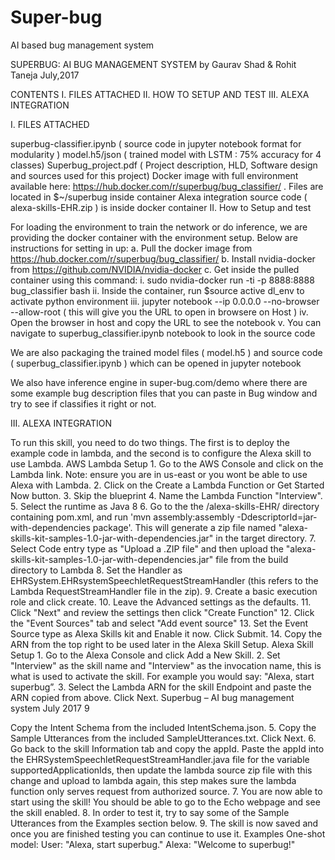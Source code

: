 # Super-bug
AI based bug management system 


SUPERBUG: AI BUG MANAGEMENT SYSTEM by
Gaurav Shad & Rohit Taneja
July,2017

CONTENTS
I. FILES ATTACHED
II. HOW TO SETUP AND TEST
III. ALEXA INTEGRATION

I. FILES ATTACHED

superbug-classifier.ipynb ( source code in jupyter notebook format for modularity )
model.h5/json ( trained model with LSTM : 75% accuracy for 4 classes)
Superbug_project.pdf ( Project description, HLD, Software design and sources used for this project)
Docker image with full environment available here: https://hub.docker.com/r/superbug/bug_classifier/ . Files are located in $~/superbug inside container
Alexa integration source code ( alexa-skills-EHR.zip ) is inside docker container
II. How to Setup and test

For loading the environment to train the network or do inference, we are providing the docker container with the environment setup. Below are instructions for setting in up:
a. Pull the docker image from https://hub.docker.com/r/superbug/bug_classifier/
b. Install nvidia-docker from https://github.com/NVIDIA/nvidia-docker
c. Get inside the pulled container using this command:
i. sudo nvidia-docker run -ti -p 8888:8888 bug_classifier bash
ii. Inside the container, run $source active dl_env to activate python environment
iii. jupyter notebook --ip 0.0.0.0 --no-browser --allow-root ( this will give you the URL to open in browsere on Host )
iv. Open the browser in host and copy the URL to see the notebook
v. You can navigate to superbug_classifier.ipynb notebook to look in the source code

We are also packaging the trained model files ( model.h5 ) and source code ( superbug_classifier.ipynb ) which can be opened in jupyter notebook

We also have inference engine in super-bug.com/demo where there are some example bug description files that you can paste in Bug window and try to see if classifies it right or not.

III. ALEXA INTEGRATION

To run this skill, you need to do two things. The first is to deploy the example code in lambda, and the second is to configure the Alexa skill to use Lambda. AWS Lambda Setup 1. Go to the AWS Console and click on the Lambda link. Note: ensure you are in us-east or you wont be able to use Alexa with Lambda. 2. Click on the Create a Lambda Function or Get Started Now button. 3. Skip the blueprint 4. Name the Lambda Function "Interview". 5. Select the runtime as Java 8 6. Go to the the /alexa-skills-EHR/ directory containing pom.xml, and run 'mvn assembly:assembly -DdescriptorId=jar-with-dependencies package'. This will generate a zip file named "alexa-skills-kit-samples-1.0-jar-with-dependencies.jar" in the target directory. 7. Select Code entry type as "Upload a .ZIP file" and then upload the "alexa-skills-kit-samples-1.0-jar-with-dependencies.jar" file from the build directory to Lambda 8. Set the Handler as EHRSystem.EHRsystemSpeechletRequestStreamHandler (this refers to the Lambda RequestStreamHandler file in the zip). 9. Create a basic execution role and click create. 10. Leave the Advanced settings as the defaults. 11. Click "Next" and review the settings then click "Create Function" 12. Click the "Event Sources" tab and select "Add event source" 13. Set the Event Source type as Alexa Skills kit and Enable it now. Click Submit. 14. Copy the ARN from the top right to be used later in the Alexa Skill Setup. Alexa Skill Setup 1. Go to the Alexa Console and click Add a New Skill. 2. Set "Interview" as the skill name and "Interview" as the invocation name, this is what is used to activate the skill. For example you would say: "Alexa, start superbug”. 3. Select the Lambda ARN for the skill Endpoint and paste the ARN copied from above. Click Next.
Superbug – AI bug management system July 2017
9

Copy the Intent Schema from the included IntentSchema.json. 5. Copy the Sample Utterances from the included SampleUtterances.txt. Click Next. 6. Go back to the skill Information tab and copy the appId. Paste the appId into the EHRSystemSpeechletRequestStreamHandler.java file for the variable supportedApplicationIds, then update the lambda source zip file with this change and upload to lambda again, this step makes sure the lambda function only serves request from authorized source. 7. You are now able to start using the skill! You should be able to go to the Echo webpage and see the skill enabled. 8. In order to test it, try to say some of the Sample Utterances from the Examples section below. 9. The skill is now saved and once you are finished testing you can continue to use it. Examples One-shot model: User: "Alexa, start superbug." Alexa: "Welcome to superbug!"
